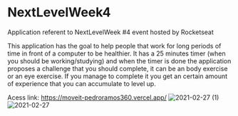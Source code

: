 # NextLevelWeek4
Application referent to NextLevelWeek #4 event hosted by Rocketseat

This application has the goal to help people that work for long periods of time in front of a computer to be healthier. It has a
25 minutes timer (when you should be working/studying) and when the timer is done the application proposes a challenge that you
should complete, it can be an body exercise or an eye exercise. If you manage to complete it you get an certain amount of
experience that you can accumulate to level up.

Acess link: https://moveit-pedroramos360.vercel.app/
![2021-02-27 (1)](https://user-images.githubusercontent.com/53490820/109397581-2449f480-7916-11eb-8515-f571b447f760.png)
![2021-02-27](https://user-images.githubusercontent.com/53490820/109397562-0bd9da00-7916-11eb-8593-0a41c9a17b08.png)
